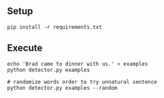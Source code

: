 ## Setup
```
pip install -r requirements.txt
```

## Execute
```
echo 'Brad came to dinner with us.' > examples
python detector.py examples

# randomize words order to try unnatural sentence
python detector.py examples --random
```
